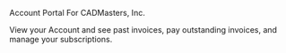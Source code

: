 Account Portal For CADMasters, Inc.

View your Account and see past invoices, pay outstanding invoices, and manage
your subscriptions.